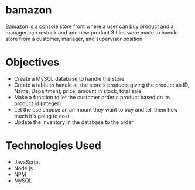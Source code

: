 # bamazon

Bamazon is a console store front where a user can buy product and a manager can restock and add new product 3 files were made to handle store from a customer, manager, and supervisor position

# Objectives
- Create a MySQL database to handle the store
- Create a table to handle all the store's products giving the product an ID, Name, Department, price, amount in stock, total sale
- Make a function to let the customer order a product based on its product id (integer)
- Let the use choose an ammount they want to buy and tell them how much it's going to cost
- Update the inventory in the database to the order

# Technologies Used
 * JavaScript 
 * Node.js 
 * NPM 
 * MySQL 


		
